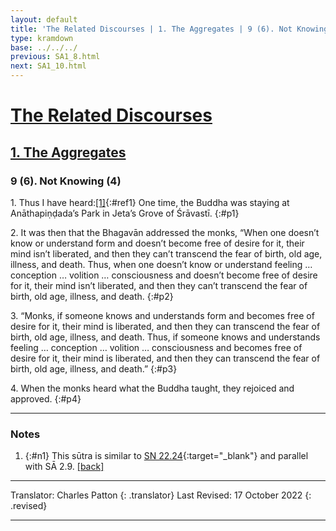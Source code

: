 ```yaml
---
layout: default
title: 'The Related Discourses | 1. The Aggregates | 9 (6). Not Knowing (4)'
type: kramdown
base: ../../../
previous: SA1_8.html
next: SA1_10.html
---
```


# [The Related Discourses](../index.html)
## [1. The Aggregates](index.html)
### 9 (6). Not Knowing (4)

1\. Thus I have heard:[\[1\]](#n1){:#ref1} One time, the Buddha was staying at Anāthapiṇḍada’s Park in Jeta’s Grove of Śrāvastī.
{:#p1}

2\. It was then that the Bhagavān addressed the monks, “When one doesn’t know or understand form and doesn’t become free of desire for it, their mind isn’t liberated, and then they can’t transcend the fear of birth, old age, illness, and death. Thus, when one doesn’t know or understand feeling … conception … volition … consciousness and doesn’t become free of desire for it, their mind isn’t liberated, and then they can’t transcend the fear of birth, old age, illness, and death.
{:#p2}

3\. “Monks, if someone knows and understands form and becomes free of desire for it, their mind is liberated, and then they can transcend the fear of birth, old age, illness, and death. Thus, if someone knows and understands feeling … conception … volition … consciousness and becomes free of desire for it, their mind is liberated, and then they can transcend the fear of birth, old age, illness, and death.”
{:#p3}

4\. When the monks heard what the Buddha taught, they rejoiced and approved.
{:#p4}

---

### Notes

1. {:#n1} This sūtra is similar to [SN 22.24](https://suttacentral.net/sn22.24){:target="_blank"} and parallel with SĀ 2.9. [\[back\]](#ref1)

---

Translator: Charles Patton
{: .translator}
Last Revised: 17 October 2022
{: .revised}

---